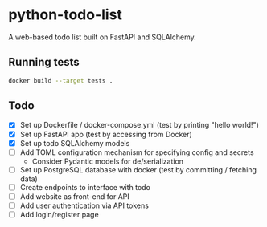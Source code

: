 # python-todo-list
 A web-based todo list built on FastAPI and SQLAlchemy.

## Running tests

```sh
docker build --target tests .
```

## Todo

- [X] Set up Dockerfile / docker-compose.yml (test by printing "hello world!")
- [X] Set up FastAPI app (test by accessing from Docker)
- [X] Set up todo SQLAlchemy models
- [ ] Add TOML configuration mechanism for specifying config and secrets
  - Consider Pydantic models for de/serialization
- [ ] Set up PostgreSQL database with docker (test by committing / fetching data)
- [ ] Create endpoints to interface with todo
- [ ] Add website as front-end for API
- [ ] Add user authentication via API tokens
- [ ] Add login/register page
